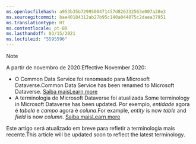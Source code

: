 ```yaml
---
ms.openlocfilehash: a953b35b7299500471457d826332563e007a28e3
ms.sourcegitcommit: bae40184312ab27b95c140a044875c2daea37951
ms.translationtype: HT
ms.contentlocale: pt-BR
ms.lasthandoff: 03/15/2021
ms.locfileid: "5595596"
---
```

> [!NOTE]
> <span data-ttu-id="255fe-101">A partir de novembro de 2020:</span><span class="sxs-lookup"><span data-stu-id="255fe-101">Effective November 2020:</span></span>
> - <span data-ttu-id="255fe-102">O Common Data Service foi renomeado para Microsoft Dataverse.</span><span class="sxs-lookup"><span data-stu-id="255fe-102">Common Data Service has been renamed to Microsoft Dataverse.</span></span> [<span data-ttu-id="255fe-103">Saiba mais</span><span class="sxs-lookup"><span data-stu-id="255fe-103">Learn more</span></span>](https://aka.ms/PAuAppBlog)
> - <span data-ttu-id="255fe-104">A terminologia do Microsoft Dataverse foi atualizada.</span><span class="sxs-lookup"><span data-stu-id="255fe-104">Some terminology in Microsoft Dataverse has been updated.</span></span> <span data-ttu-id="255fe-105">Por exemplo, *entidade* agora é *tabela* e *campo* agora é *coluna*.</span><span class="sxs-lookup"><span data-stu-id="255fe-105">For example, *entity* is now *table* and *field* is now *column*.</span></span> [<span data-ttu-id="255fe-106">Saiba mais</span><span class="sxs-lookup"><span data-stu-id="255fe-106">Learn more</span></span>](/powerapps/maker/data-platform/data-platform-intro)
>
> <span data-ttu-id="255fe-107">Este artigo será atualizado em breve para refletir a terminologia mais recente.</span><span class="sxs-lookup"><span data-stu-id="255fe-107">This article will be updated soon to reflect the latest terminology.</span></span>